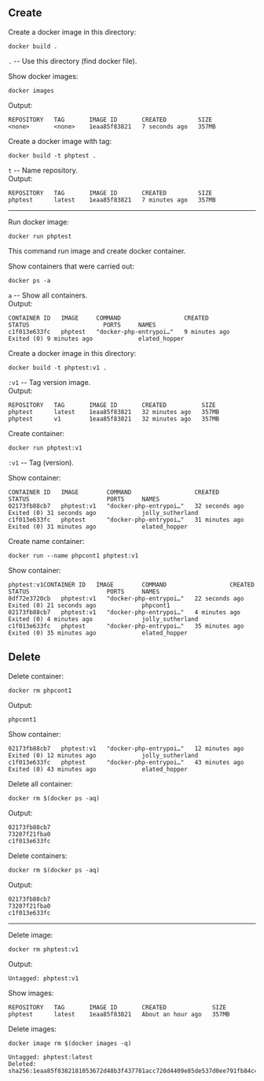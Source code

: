 Create
---
Create a docker image in this directory:
```
docker build .
```
`.` --  Use this directory (find docker file).

Show docker images:
```
docker images
```
Output:
```
REPOSITORY   TAG       IMAGE ID       CREATED         SIZE
<none>       <none>    1eaa85f83821   7 seconds ago   357MB
```
Create a docker image with tag:
```
docker build -t phptest .
```
`t` -- Name repository.  
Output:
```
REPOSITORY   TAG       IMAGE ID       CREATED         SIZE
phptest      latest    1eaa85f83821   7 minutes ago   357MB
```
---
Run docker image:
```
docker run phptest
```
This command run image and create docker container.  

Show containers that were carried out:
```Tag it is 
docker ps -a
```
`a` -- Show all containers.  
Output:
```
CONTAINER ID   IMAGE     COMMAND                  CREATED         STATUS                     PORTS     NAMES
c1f013e633fc   phptest   "docker-php-entrypoi…"   9 minutes ago   Exited (0) 9 minutes ago             elated_hopper
```

Create a docker image in this directory:
```
docker build -t phptest:v1 .
```
`:v1` -- Tag version image.  
Output:
```
REPOSITORY   TAG       IMAGE ID       CREATED          SIZE
phptest      latest    1eaa85f83821   32 minutes ago   357MB
phptest      v1        1eaa85f83821   32 minutes ago   357MB
```
Create container:
```
docker run phptest:v1
```
`:v1` -- Tag (version).  

Show container:
```
CONTAINER ID   IMAGE        COMMAND                  CREATED          STATUS                      PORTS     NAMES
02173fb88cb7   phptest:v1   "docker-php-entrypoi…"   32 seconds ago   Exited (0) 31 seconds ago             jolly_sutherland
c1f013e633fc   phptest      "docker-php-entrypoi…"   31 minutes ago   Exited (0) 31 minutes ago             elated_hopper
```
Create name container:
```
docker run --name phpcont1 phptest:v1
```
Show container:
```
phptest:v1CONTAINER ID   IMAGE        COMMAND                  CREATED          STATUS                      PORTS     NAMES
8df72e3720cb   phptest:v1   "docker-php-entrypoi…"   22 seconds ago   Exited (0) 21 seconds ago             phpcont1
02173fb88cb7   phptest:v1   "docker-php-entrypoi…"   4 minutes ago    Exited (0) 4 minutes ago              jolly_sutherland
c1f013e633fc   phptest      "docker-php-entrypoi…"   35 minutes ago   Exited (0) 35 minutes ago             elated_hopper

```
Delete
---
Delete container:
```
docker rm phpcont1
```
Output:
```
phpcont1
```
Show container:
```
02173fb88cb7   phptest:v1   "docker-php-entrypoi…"   12 minutes ago   Exited (0) 12 minutes ago             jolly_sutherland
c1f013e633fc   phptest      "docker-php-entrypoi…"   43 minutes ago   Exited (0) 43 minutes ago             elated_hopper
```
Delete all container:
```
docker rm $(docker ps -aq) 
```
Output:
```
02173fb88cb7
73207f21fba0
c1f013e633fc
```
Delete containers:
```
docker rm $(docker ps -aq) 
```
Output:
``` 
02173fb88cb7
73207f21fba0
c1f013e633fc
```
---
Delete image:
```
docker rm phptest:v1  
```
Output:
```
Untagged: phptest:v1
```
Show images:
```
REPOSITORY   TAG       IMAGE ID       CREATED             SIZE
phptest      latest    1eaa85f83821   About an hour ago   357MB
```
Delete images:
```
docker image rm $(docker images -q)
```
```
Untagged: phptest:latest
Deleted: sha256:1eaa85f8382181053672d48b3f437781acc720d4409e85de537d0ee791fb84c4
```
